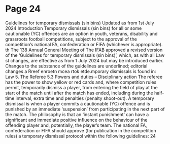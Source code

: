 # Page 24

Guidelines for temporary
dismissals (sin bins)
Updated as from 1st July 2024
Introduction
Temporary dismissals (sin bins) for all or some cautionable (YC) offences are
an option in youth, veterans, disability and grassroots football competitions,
subject to the approval of the competition’s national FA, confederation or FIFA
(whichever is appropriate).
th
The 138 Annual General Meeting of The IFAB approved a revised version of
the ‘Guidelines for temporary dismissals (sin bins)’, which, as with all Law
st
changes, are effective as from 1 July 2024 but may be introduced earlier.
Changes to the substance of the guidelines are underlined; editorial changes
a Rreef enroetn mcea rtok etde.mporary dismissals is found in:
Law 5. The Referee
5.3 Powers and duties – Disciplinary action
The referee has the power to show yellow or red cards and, where competition
rules permit, temporarily dismiss a player, from entering the field of play at the
start of the match until after the match has ended, including during the
half-time interval, extra time and penalties (penalty shoot-out).
A temporary dismissal is when a player commits a cautionable (YC) offence and
is punished by an immediate ‘suspension’ from participating in the next part of
the match. The philosophy is that an ‘instant punishment’ can have a significant
and immediate positive influence on the behaviour of the offending player and,
potentially, the player’s team.
The national FA, confederation or FIFA should approve (for publication in the
competition rules) a temporary dismissal protocol within the following
guidelines:
24
